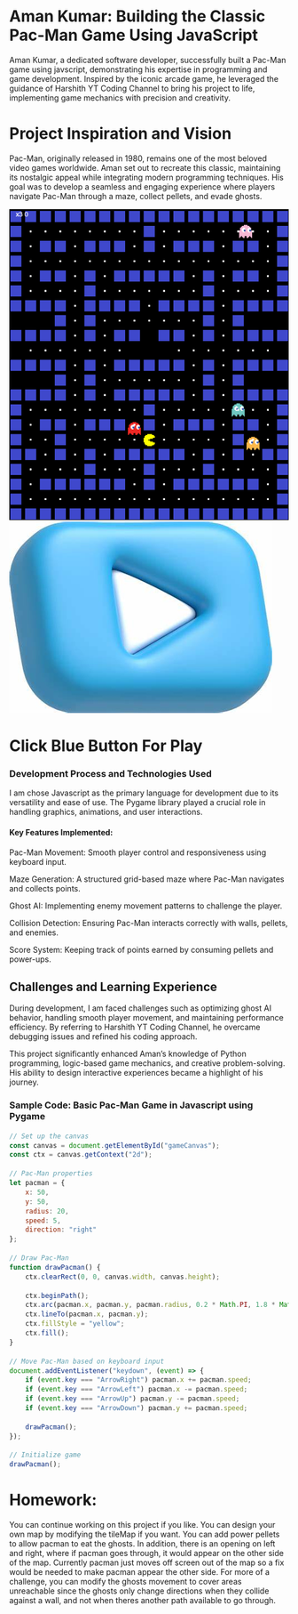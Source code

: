 <h1>Aman Kumar: Building the Classic Pac-Man Game Using JavaScript</h1>

<p>Aman Kumar, a dedicated software developer, successfully built a Pac-Man game using javscript, demonstrating his expertise in programming and game development. Inspired by the iconic arcade game, he leveraged the guidance of Harshith YT Coding Channel to bring his project to life, implementing game mechanics with precision and creativity.</p>

<h1>Project Inspiration and Vision</h1>

<p>Pac-Man, originally released in 1980, remains one of the most beloved video games worldwide. Aman set out to recreate this classic, maintaining its nostalgic appeal while integrating modern programming techniques. His goal was to develop a seamless and engaging experience where players navigate Pac-Man through a maze, collect pellets, and evade ghosts.</p>

<a href="https://amansinha110.github.io/Pac-Man/"><img src ="https://github.com/Amansinha110/Pac-Man/blob/master/Screenshot%202025-06-01%20050509.png"><img src="https://github.com/Amansinha110/Pac-Man/blob/master/OIP.jpeg"></a>

<h1>Click Blue Button For Play</h1>

<h3>Development Process and Technologies Used</h3>

<p>I am chose Javascript as the primary language for development due to its versatility and ease of use. The Pygame library played a crucial role in handling graphics, animations, and user interactions.</p>

<h4>Key Features Implemented:</h4>

<p>Pac-Man Movement: Smooth player control and responsiveness using keyboard input.

Maze Generation: A structured grid-based maze where Pac-Man navigates and collects points.

Ghost AI: Implementing enemy movement patterns to challenge the player.

Collision Detection: Ensuring Pac-Man interacts correctly with walls, pellets, and enemies.

Score System: Keeping track of points earned by consuming pellets and power-ups.</p>

<h2> Challenges and Learning Experience</h2>

<p> During development, I am faced challenges such as optimizing ghost AI behavior, handling smooth player movement, and maintaining performance efficiency. By referring to Harshith YT Coding Channel, he overcame debugging issues and refined his coding approach.

This project significantly enhanced Aman’s knowledge of Python programming, logic-based game mechanics, and creative problem-solving. His ability to design interactive experiences became a highlight of his journey.</p>

<h3>Sample Code: Basic Pac-Man Game in Javascript using Pygame</h3>

```javascript
// Set up the canvas
const canvas = document.getElementById("gameCanvas");
const ctx = canvas.getContext("2d");

// Pac-Man properties
let pacman = {
    x: 50,
    y: 50,
    radius: 20,
    speed: 5,
    direction: "right"
};

// Draw Pac-Man
function drawPacman() {
    ctx.clearRect(0, 0, canvas.width, canvas.height);
    
    ctx.beginPath();
    ctx.arc(pacman.x, pacman.y, pacman.radius, 0.2 * Math.PI, 1.8 * Math.PI); // Open mouth
    ctx.lineTo(pacman.x, pacman.y);
    ctx.fillStyle = "yellow";
    ctx.fill();
}

// Move Pac-Man based on keyboard input
document.addEventListener("keydown", (event) => {
    if (event.key === "ArrowRight") pacman.x += pacman.speed;
    if (event.key === "ArrowLeft") pacman.x -= pacman.speed;
    if (event.key === "ArrowUp") pacman.y -= pacman.speed;
    if (event.key === "ArrowDown") pacman.y += pacman.speed;

    drawPacman();
});

// Initialize game
drawPacman();
```

<h1>Homework:</h1>

<p>You can continue working on this project if you like. You can design your own map by modifying the tileMap if you want. You can add power pellets to allow pacman to eat the ghosts. In addition, there is an opening on left and right, where if pacman goes through, it would appear on the other side of the map. Currently pacman just moves off screen out of the map so a fix would be needed to make pacman appear the other side. For more of a challenge, you can modify the ghosts movement to cover areas unreachable since the ghosts only change directions when they collide against a wall, and not when theres another path available to go through.</p>
